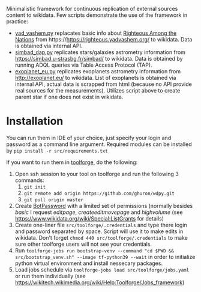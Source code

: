 Minimalistic framework for continuous replication of external sources content to wikidata.
Few scripts demonstrate the use of the framework in practice:
* [yad_vashem.py](/src/yad_vashem.py) replacates basic info about [Righteous Among the Nations](https://en.wikipedia.org/wiki/Righteous_Among_the_Nations) from https://https://righteous.yadvashem.org/ to wikidata. Data is obtained via internal API.
* [simbad_dap.py](/src/simbad_dap.py) replicates stars/galaxies astrometry information from https://simbad.u-strasbg.fr/simbad/ to wikidata. Data is obtained by running ADQL queries via Table Access Protocol (TAP).
* [exoplanet_eu.py](/src/exoplanet_eu.py) replicates exoplanets astrometry information from http://exoplanet.eu/ to wikidata. List of exoplanets is obtained via internal API, actual data is scrapped from html (because no API provide real sources for the measurements). Utilizes script above to create parent star if one does not exist in wikidata.

# Installation
You can run them in IDE of your choice, just specify your login and password as a command line argument. Required modules can be installed by ```pip install -r src/requirements.txt```

If you want to run them in [toolforge](https://wikitech.wikimedia.org/wiki/Portal:Toolforge), do the following:
1. Open ssh session to your tool on toolforge and run the following 3 commands:
   1. ```git init```
   2. ```git remote add origin https://github.com/ghuron/wdpy.git```
   3. ```git pull origin master```
2. Create [BotPassword](https://www.wikidata.org/wiki/Special:BotPasswords) with a limited set of permissions (normally besides *basic* I request *editpage*, *createeditmovepage* and *highvolume* (see https://www.wikidata.org/wiki/Special:ListGrants for details)
3. Create one-liner file ```src/toolforge/.credentials``` and type there login and password separated by space. Script will use it to make edits in wikidata. Don't forget ```chmod 440 src/toolforge/.credentials``` to make sure other toolforge users will not see your credentials.
4. Run ```toolforge-jobs run bootstrap-venv --command "cd $PWD && src/bootstrap_venv.sh" --image tf-python39 --wait``` in order to initialize python virtual environment and install nessecary packages.
5. Load jobs schedule via ```toolforge-jobs load src/toolforge/jobs.yaml``` or run them individually (see https://wikitech.wikimedia.org/wiki/Help:Toolforge/Jobs_framework)
